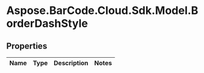 # Aspose.BarCode.Cloud.Sdk.Model.BorderDashStyle

## Properties

Name | Type | Description | Notes
---- | ---- | ----------- | -----

